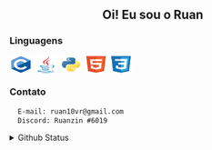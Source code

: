 <!-- APRESENTAÇÃO -->
  <div>
    <h2 align="center">Oi! Eu sou o Ruan</h2>
  </div>

<!-- <div style="display: inline_block"> -->


  
<!-- Linguagens -->
  <div>
    <h3>Linguagens</h3>
    <div>
      <img align="center" alt="C" height="30" width="40" src="https://raw.githubusercontent.com/devicons/devicon/master/icons/c/c-original.svg">
      <img align="center" alt="Java" height="30" width="40" src="https://raw.githubusercontent.com/devicons/devicon/master/icons/java/java-original.svg">
      <img align="center" alt="Python" height="30" width="40" src="https://raw.githubusercontent.com/devicons/devicon/master/icons/python/python-original.svg">
      <img align="center" alt="HTML" height="30" width="40" src="https://raw.githubusercontent.com/devicons/devicon/master/icons/html5/html5-original.svg">
      <img align="center" alt="CSS" height="30" width="40" src="https://raw.githubusercontent.com/devicons/devicon/master/icons/css3/css3-original.svg">
    </div>
  </div>
  
<!-- Contate-me -->

  <div>
    <h3>Contato</h3>
  
      E-mail: ruan10vr@gmail.com
      Discord: Ruanzin #6019

  </div>
  
<!-- STATUS GITHUB -->

<details>
<summary>Github Status</summary>
<br>

<div align="center">
  <a href="https://github.com/RuanVR">
   <img height="180em" src="https://github-readme-streak-stats.herokuapp.com?user=RuanVR&theme=dark&hide_border=true&stroke=645BEB&ring=645BEB&fire=645BEB&currStreakLabel=645BEB"/>
   <img height="180em" src="https://github-readme-stats.vercel.app/api/top-langs/?username=RuanVR&layout=compact&langs_count=7&theme=dark"/>
</div>

</details>

